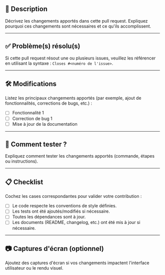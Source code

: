 ## 📄 Description

Décrivez les changements apportés dans cette pull request. Expliquez pourquoi ces changements sont nécessaires et ce qu'ils accomplissent.

---

## ✅ Problème(s) résolu(s)

Si cette pull request résout une ou plusieurs issues, veuillez les référencer en utilisant la syntaxe : `Closes #<numéro de l'issue>`.

---

## 🛠️ Modifications

Listez les principaux changements apportés (par exemple, ajout de fonctionnalités, corrections de bugs, etc.) :

- [ ] Fonctionnalité 1
- [ ] Correction de bug 1
- [ ] Mise à jour de la documentation

---

## 🧪 Comment tester ?

Expliquez comment tester les changements apportés (commande, étapes ou instructions).

---

## 📋 Checklist

Cochez les cases correspondantes pour valider votre contribution :

- [ ] Le code respecte les conventions de style définies.
- [ ] Les tests ont été ajoutés/modifiés si nécessaire.
- [ ] Toutes les dépendances sont à jour.
- [ ] Les documents (README, changelog, etc.) ont été mis à jour si nécessaire.

---

## 📷 Captures d'écran (optionnel)

Ajoutez des captures d'écran si vos changements impactent l'interface utilisateur ou le rendu visuel.
